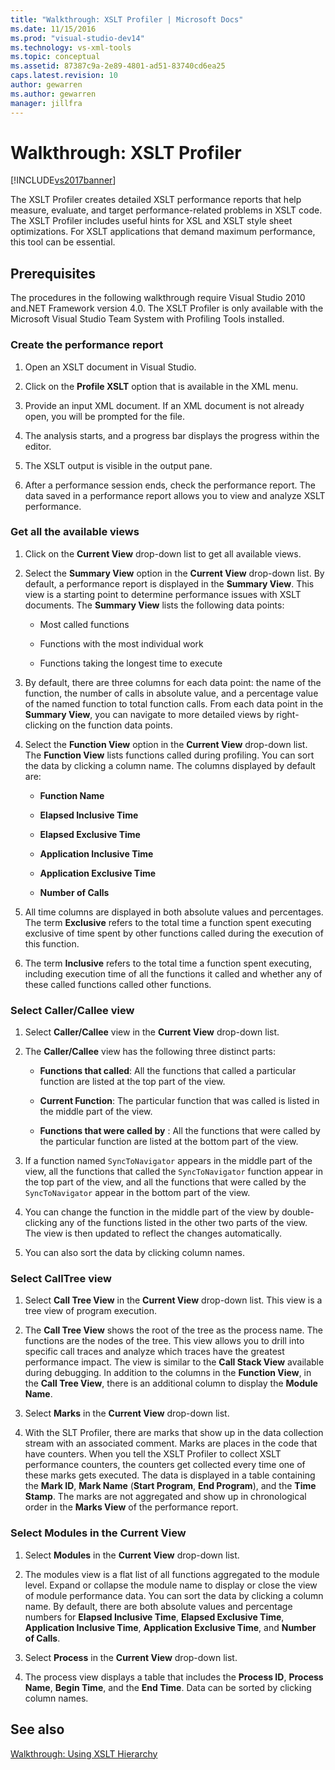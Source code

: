 ```yaml
---
title: "Walkthrough: XSLT Profiler | Microsoft Docs"
ms.date: 11/15/2016
ms.prod: "visual-studio-dev14"
ms.technology: vs-xml-tools
ms.topic: conceptual
ms.assetid: 87387c9a-2e89-4801-ad51-83740cd6ea25
caps.latest.revision: 10
author: gewarren
ms.author: gewarren
manager: jillfra
---
```

# Walkthrough: XSLT Profiler
[!INCLUDE[vs2017banner](../includes/vs2017banner.md)]

The XSLT Profiler creates detailed XSLT performance reports that help measure, evaluate, and target performance-related problems in XSLT code. The XSLT Profiler includes useful hints for XSL and XSLT style sheet optimizations. For XSLT applications that demand maximum performance, this tool can be essential.  
  
## Prerequisites  
 The procedures in the following walkthrough require Visual Studio 2010 and.NET Framework version 4.0. The XSLT Profiler is only available with the Microsoft Visual Studio Team System with Profiling Tools installed.  
  
### Create the performance report  
  
1. Open an XSLT document in Visual Studio.  
  
2. Click on the **Profile XSLT** option that is available in the XML menu.  
  
3. Provide an input XML document. If an XML document is not already open, you will be prompted for the file.  
  
4. The analysis starts, and a progress bar displays the progress within the editor.  
  
5. The XSLT output is visible in the output pane.  
  
6. After a performance session ends, check the performance report. The data saved in a performance report allows you to view and analyze XSLT performance.  
  
### Get all the available views  
  
1. Click on the **Current View** drop-down list to get all available views.  
  
2. Select the **Summary View** option in the **Current View** drop-down list. By default, a performance report is displayed in the **Summary View**. This view is a starting point to determine performance issues with XSLT documents. The **Summary View** lists the following data points:  
  
    - Most called functions  
  
    - Functions with the most individual work  
  
    - Functions taking the longest time to execute  
  
3. By default, there are three columns for each data point: the name of the function, the number of calls in absolute value, and a percentage value of the named function to total function calls. From each data point in the **Summary View**, you can navigate to more detailed views by right-clicking on the function data points.  
  
4. Select the **Function View** option in the **Current View** drop-down list. The **Function View** lists functions called during profiling. You can sort the data by clicking a column name. The columns displayed by default are:  
  
    - **Function Name**  
  
    - **Elapsed Inclusive Time**  
  
    - **Elapsed Exclusive Time**  
  
    - **Application Inclusive Time**  
  
    - **Application Exclusive Time**  
  
    - **Number of Calls**  
  
5. All time columns are displayed in both absolute values and percentages. The term **Exclusive** refers to the total time a function spent executing exclusive of time spent by other functions called during the execution of this function.  
  
6. The term **Inclusive** refers to the total time a function spent executing, including execution time of all the functions it called and whether any of these called functions called other functions.  
  
### Select Caller/Callee view  
  
1. Select **Caller/Callee** view in the **Current View** drop-down list.  
  
2. The **Caller/Callee** view has the following three distinct parts:  
  
    - **Functions that called**: All the functions that called a particular function are listed at the top part of the view.  
  
    - **Current Function**: The particular function that was called is listed in the middle part of the view.  
  
    - **Functions that were called by** : All the functions that were called by the particular function are listed at the bottom part of the view.  
  
3. If a function named `SyncToNavigator` appears in the middle part of the view, all the functions that called the `SyncToNavigator` function appear in the top part of the view, and all the functions that were called by the `SyncToNavigator` appear in the bottom part of the view.  
  
4. You can change the function in the middle part of the view by double-clicking any of the functions listed in the other two parts of the view. The view is then updated to reflect the changes automatically.  
  
5. You can also sort the data by clicking column names.  
  
### Select CallTree view  
  
1. Select **Call Tree View** in the **Current View** drop-down list. This view is a tree view of program execution.  
  
2. The **Call Tree View** shows the root of the tree as the process name. The functions are the nodes of the tree. This view allows you to drill into specific call traces and analyze which traces have the greatest performance impact. The view is similar to the **Call Stack View** available during debugging. In addition to the columns in the **Function View**, in the **Call Tree View**, there is an additional column to display the **Module Name**.  
  
3. Select **Marks** in the **Current View** drop-down list.  
  
4. With the SLT Profiler, there are marks that show up in the data collection stream with an associated comment. Marks are places in the code that have counters. When you tell the XSLT Profiler to collect XSLT performance counters, the counters get collected every time one of these marks gets executed. The data is displayed in a table containing the **Mark ID**, **Mark Name** (**Start Program**, **End Program**), and the **Time Stamp**. The marks are not aggregated and show up in chronological order in the **Marks View** of the performance report.  
  
### Select Modules in the Current View  
  
1. Select **Modules** in the **Current View** drop-down list.  
  
2. The modules view is a flat list of all functions aggregated to the module level. Expand or collapse the module name to display or close the view of module performance data. You can sort the data by clicking a column name. By default, there are both absolute values and percentage numbers for **Elapsed Inclusive Time**, **Elapsed Exclusive Time**, **Application Inclusive Time**, **Application Exclusive Time**, and **Number of Calls**.  
  
3. Select **Process** in the **Current View** drop-down list.  
  
4. The process view displays a table that includes the **Process ID**, **Process Name**, **Begin Time**, and the **End Time**. Data can be sorted by clicking column names.  
  
## See also  
 [Walkthrough: Using XSLT Hierarchy](../xml-tools/walkthrough-using-xslt-hierarchy.md)
